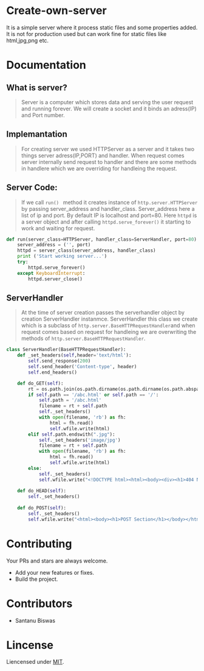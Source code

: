 # Create-own-server
It is a simple server where it process static files and some properties added.
It is not for production used but can work fine for static files like html,jpg,png etc.
# Documentation
## What is server?
> Server is a computer which stores data and serving the user request and running forever. We will create a socket and  it binds an adress(IP) and Port number.
## Implemantation
> For creating server we used HTTPServer as a server and it takes two things server adress(IP,PORT) and handler. When request comes server internally send request to handler and there are some methods in handlere which we are overriding for handleing the request.
## Server Code:
> If we call ```run() ``` method it creates instance of ```http.server.HTTPServer``` by passing server_address and handler_class. Server_address here a list of ip and port. By default IP is localhost and port=80. Here ```httpd``` is a server object and after calling ```httpd.serve_forever()``` it starting to work and waiting for request.
```python
def run(server_class=HTTPServer, handler_class=ServerHandler, port=80):
    server_address = ('', port)
    httpd = server_class(server_address, handler_class)
    print ('Start working server...')
    try:
        httpd.serve_forever()
    except KeyboardInterrupt:
        httpd.server_close()
```
## ServerHandler
> At the time of server creation passes the serverhandler object by creation ServerHandler instanmce. ServerHandler this class we create which is a subclass of ``` http.server.BaseHTTPRequestHandler ```and when request comes based on request for handleing we are overwriting the methods of ``` http.server.BaseHTTPRequestHandler ```.
```python
class ServerHandler(BaseHTTPRequestHandler):
    def _set_headers(self,header='text/html'):
        self.send_response(200)
        self.send_header('Content-type', header)
        self.end_headers()

    def do_GET(self):
        rt = os.path.join(os.path.dirname(os.path.dirname(os.path.abspath(__file__))), 'create-own-server')
        if self.path == '/abc.html' or self.path == '/':
            self.path = '/abc.html'
            filename = rt + self.path
            self._set_headers()
            with open(filename, 'rb') as fh:
                html = fh.read()
                self.wfile.write(html)
        elif self.path.endswith(".jpg"):
            self._set_headers('image/jpg')
            filename = rt + self.path
            with open(filename, 'rb') as fh:
                html = fh.read()
                self.wfile.write(html)
        else:
            self._set_headers()
            self.wfile.write("<!DOCTYPE html><html><body><div><h1>404 NOT FOUND</h1></body></html".encode())
            
    def do_HEAD(self):
        self._set_headers()
        
    def do_POST(self):
        self._set_headers()
        self.wfile.write("<html><body><h1>POST Section</h1></body></html>")
```
# Contributing
Your PRs and stars are always welcome.
- Add your new features or fixes.
- Build the project.
# Contributors
- Santanu Biswas
# Lincense
Liencensed under [MIT](LICENSE).
